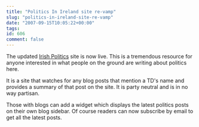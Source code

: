 ```yaml
---
title: "Politics In Ireland site re-vamp"
slug: "politics-in-ireland-site-re-vamp"
date: "2007-09-15T10:05:22+00:00"
tags:
id: 606
comment: false
---
```


The updated [Irish Politics](http://www.politicsinireland.com/) site is now live. This is a tremendous resource for anyone interested in what people on the ground are writing about politics here.

It is a site that watches for any blog posts that mention a TD's name and provides a summary of that post on the site. It is party neutral and is in no way partisan.

Those with blogs can add a widget which displays the latest politics posts on their own blog sidebar. Of course readers can now subscribe by email to get all the latest posts.
